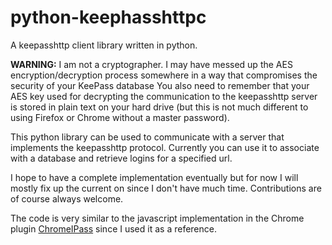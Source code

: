 # python-keephasshttpc
A keepasshttp client library written in python.

**WARNING:** I am not a cryptographer. I may have messed up the AES encryption/decryption process somewhere in a way that compromises the security of your KeePass database You also need to remember that your AES key used for decrypting the communication to the keepasshttp server is stored in plain text on your hard drive (but this is not much different to using Firefox or Chrome without a master password).

This python library can be used to communicate with a server that implements the keepasshttp protocol.
Currently you can use it to associate with a database and retrieve logins for a specified url.

I hope to have a complete implementation eventually but for now I will mostly fix up the current on since I don't have much time.
Contributions are of course always welcome.

The code is very similar to the javascript implementation in the Chrome plugin [ChromeIPass](https://github.com/pfn/passifox) since I used it as a reference.
